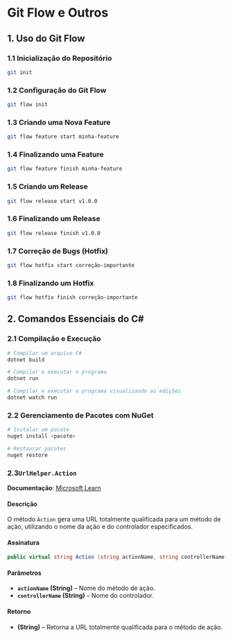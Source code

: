 # **Git Flow e Outros**

## **1. Uso do Git Flow**

### **1.1 Inicialização do Repositório**
```sh
git init
```

### **1.2 Configuração do Git Flow**
```sh
git flow init
```

### **1.3 Criando uma Nova Feature**
```sh
git flow feature start minha-feature
```

### **1.4 Finalizando uma Feature**
```sh
git flow feature finish minha-feature
```

### **1.5 Criando um Release**
```sh
git flow release start v1.0.0
```

### **1.6 Finalizando um Release**
```sh
git flow release finish v1.0.0
```

### **1.7 Correção de Bugs (Hotfix)**
```sh
git flow hotfix start correção-importante
```

### **1.8 Finalizando um Hotfix**
```sh
git flow hotfix finish correção-importante
```

## **2. Comandos Essenciais do C#**

### **2.1 Compilação e Execução**
```sh
# Compilar um arquivo C#
dotnet build

# Compilar e executar o programa
dotnet run

# Compilar e executar o programa visualizando as edições
dotnet watch run
```

### **2.2 Gerenciamento de Pacotes com NuGet**
```sh
# Instalar um pacote
nuget install <pacote>

# Restaurar pacotes
nuget restore
```


### **2.3`UrlHelper.Action`**

**Documentação**: [Microsoft Learn](https://learn.microsoft.com/pt-br/dotnet/api/system.web.mvc.urlhelper.action?view=aspnet-mvc-5.2)  

#### Descrição  
O método `Action` gera uma URL totalmente qualificada para um método de ação, utilizando o nome da ação e do controlador especificados.  

#### Assinatura  
```csharp
public virtual string Action (string actionName, string controllerName);
```  

#### Parâmetros  
- **`actionName` (String)** – Nome do método de ação.  
- **`controllerName` (String)** – Nome do controlador.  

#### Retorno  
- **(String)** – Retorna a URL totalmente qualificada para o método de ação.

